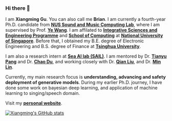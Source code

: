 ### Hi there 👋

I am **Xiangming Gu**. You can also call me **Brian**. I am currently a fourth-year Ph.D. candidate from **[NUS Sound and Music Computing Lab](https://smcnus.github.io)**, where I am supervised by Prof. **[Ye Wang](https://www.comp.nus.edu.sg/cs/people/wangye/)**. I am affilated to **[Integrative Sciences and Engineering Programme](https://isep.nus.edu.sg)** and **[School of Computing](https://www.comp.nus.edu.sg)** at **[National University of Singapore](https://www.nus.edu.sg)**. Before that, I obtained my B.E. degree of Electronic Engineering and B.S. degree of Finance at **[Tsinghua University](https://www.tsinghua.edu.cn/en/)**.

I am also a research intern at **[Sea AI lab (SAIL)](https://sail.sea.com/)**. I am mentored by Dr. **[Tianyu Pang](https://p2333.github.io/)** and Dr. **[Chao Du](https://duchao0726.github.io/)**, and working closely with Dr. **[Qian Liu](https://siviltaram.github.io/)**, and Dr. **[Min Lin](https://linmin.me/)**.

Currently, my main research focus is **understanding, advancing and safety deployment of generative models**. During my earlier Ph.D. journey, I have done some work on bayesian deep learning, and application of machine learning to singing/speech domain.

Visit my **[personal website](https://guxm2021.github.io)**.

[![Xiangming's GitHub stats](https://github-readme-stats-git-masterorgs-github-readme-stats-team.vercel.app/api?username=guxm2021&include_orgs=true)](https://github.com/anuraghazra/github-readme-stats)
